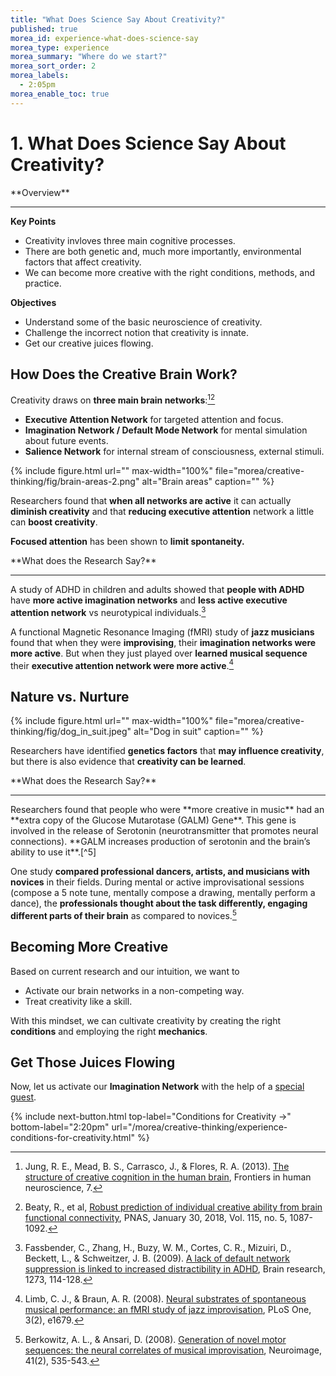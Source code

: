 ```yaml
---
title: "What Does Science Say About Creativity?"
published: true
morea_id: experience-what-does-science-say
morea_type: experience
morea_summary: "Where do we start?"
morea_sort_order: 2
morea_labels:
  - 2:05pm
morea_enable_toc: true
---
```


# 1. What Does Science Say About Creativity?

<div class="alert alert-success mt-3" role="alert" markdown="1">
<i class="fa-solid fa-globe fa-xl"></i> **Overview**
<hr/>

**Key Points**
  * Creativity invloves three main cognitive processes.
  * There are both genetic and, much more importantly, environmental factors that affect creativity.
  * We can become more creative with the right conditions, methods, and practice.

**Objectives**
  * Understand some of the basic neuroscience of creativity.
  * Challenge the incorrect notion that creativity is innate.
  * Get our creative juices flowing.
</div>


## How Does the Creative Brain Work?

Creativity draws on **three main brain networks**:[^1][^2]

[^1]: Jung, R. E., Mead, B. S., Carrasco, J., & Flores, R. A. (2013). [The structure of creative cognition in the human brain](https://doi.org/10.3389/fnhum.2013.00330), Frontiers in human neuroscience, 7.

[^2]: Beaty, R., et al, [Robust prediction of individual creative ability from brain functional connectivity](https://www.pnas.org/doi/pdf/10.1073/pnas.1713532115), PNAS, January 30, 2018, Vol. 115, no. 5, 1087-1092.

* **Executive Attention Network** for targeted attention and focus.
* **Imagination Network / Default Mode Network** for mental simulation about future events.
* **Salience Network** for internal stream of consciousness, external stimuli.

{% include figure.html url="" max-width="100%" file="morea/creative-thinking/fig/brain-areas-2.png" alt="Brain areas" caption="" %}

Researchers found that **when all networks are active** it can actually **diminish creativity** and that **reducing executive attention** network a little can **boost creativity**.

**Focused attention** has been shown to **limit spontaneity.**

<div class="alert alert-info" role="alert" markdown="1">
<i class="fa-solid fa-book fa-xl"></i> **What does the Research Say?**
<hr/>

A study of ADHD in children and adults showed that **people with ADHD** have **more active imagination networks** and **less active executive attention network** vs neurotypical individuals.[^3]

A functional Magnetic Resonance Imaging (fMRI) study of **jazz musicians** found that when they were **improvising**, their **imagination networks were more active**. But when they just played over **learned musical sequence** their **executive attention network were more active**.[^4]
</div>

[^3]: Fassbender, C., Zhang, H., Buzy, W. M., Cortes, C. R., Mizuiri, D., Beckett, L., & Schweitzer, J. B. (2009). [A lack of default network suppression is linked to increased distractibility in ADHD](https://pubmed.ncbi.nlm.nih.gov/19281801/), Brain research, 1273, 114-128.

[^4]: Limb, C. J., & Braun, A. R. (2008). [Neural substrates of spontaneous musical performance: an fMRI study of jazz improvisation](https://journals.plos.org/plosone/article?id=10.1371/journal.pone.0001679), PLoS One, 3(2), e1679.

## Nature vs. Nurture

{% include figure.html url="" max-width="100%" file="morea/creative-thinking/fig/dog_in_suit.jpeg" alt="Dog in suit" caption="" %}

Researchers have identified **genetics factors** that **may influence creativity**, but there is also evidence that **creativity can be learned**.

<div class="alert alert-info" role="alert" markdown="1">
<i class="fa-solid fa-book fa-xl"></i> **What does the Research Say?**
<hr/>
Researchers found that people who were **more creative in music** had an **extra copy of the Glucose Mutarotase (GALM) Gene**. This gene is involved in the release of Serotonin (neurotransmitter that promotes neural connections). **GALM increases production of serotonin and the brain’s ability to use it**.[^5]

One study **compared professional dancers, artists, and musicians with novices** in their fields. During mental or active improvisational sessions (compose a 5 note tune, mentally compose a drawing, mentally perform a dance), the **professionals thought about the task differently, engaging different parts of their brain** as compared to novices.[^6]


</div>

[^5]: Ukkola-Vuoti, L., Kanduri, C., Oikkonen, J., Buck, G., Blancher, C., Raijas, P., ... & Järvelä, I. (2013). [Genome-wide copy number variation analysis in extended families and unrelated individuals characterized for musical aptitude and creativity in music](https://pubmed.ncbi.nlm.nih.gov/23460800/), PLoS One, 8(2), e56356.

[^6]: Berkowitz, A. L., & Ansari, D. (2008). [Generation of novel motor sequences: the neural correlates of musical improvisation](https://pubmed.ncbi.nlm.nih.gov/18420426/), Neuroimage, 41(2), 535-543.


## Becoming More Creative

Based on current research and our intuition, we want to
* Activate our brain networks in a non-competing way.
* Treat creativity like a skill.

With this mindset, we can cultivate creativity by creating the right **conditions** and employing the right **mechanics**.

## Get Those Juices Flowing

Now, let us activate our **Imagination Network** with the help of a [special guest](https://openai.com/sora).

{% include next-button.html
  top-label="Conditions for Creativity ->"
  bottom-label="2:20pm"
  url="/morea/creative-thinking/experience-conditions-for-creativity.html" %}
